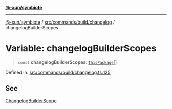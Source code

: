 [**@-xun/symbiote**](../../../../../README.md)

***

[@-xun/symbiote](../../../../../README.md) / [src/commands/build/changelog](../README.md) / changelogBuilderScopes

# Variable: changelogBuilderScopes

> `const` **changelogBuilderScopes**: [`ThisPackage`](../../../../configure/enumerations/ThisPackageGlobalScope.md#thispackage)[]

Defined in: [src/commands/build/changelog.ts:125](https://github.com/Xunnamius/symbiote/blob/6bf49fdc67f7ad7bf0be986cfd71e3400d8eef3c/src/commands/build/changelog.ts#L125)

## See

[ChangelogBuilderScope](../../../../configure/enumerations/ThisPackageGlobalScope.md)
